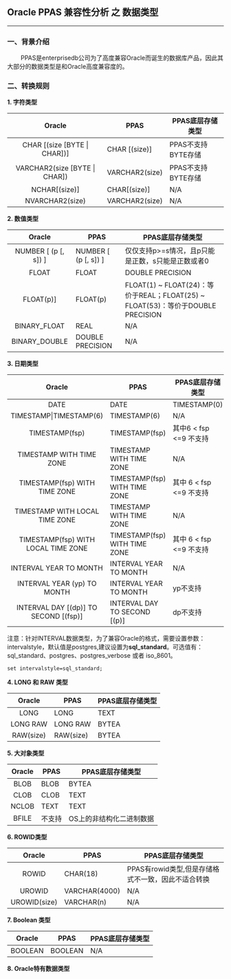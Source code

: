 ## Oracle PPAS 兼容性分析 之 数据类型
---

### 一、背景介绍
&nbsp;&nbsp;&nbsp;&nbsp;&nbsp;&nbsp;&nbsp;&nbsp;PPAS是enterprisedb公司为了高度兼容Oracle而诞生的数据库产品，因此其大部分的数据类型是和Oracle高度兼容度的。

### 二、转换规则

**1. 字符类型**

|Oracle|PPAS|PPAS底层存储类型|
|:-:|-|-|
|CHAR [(size [BYTE \| CHAR])]|CHAR [(size)]|PPAS不支持BYTE存储|
|VARCHAR2(size [BYTE \| CHAR])|VARCHAR2(size)|PPAS不支持BYTE存储|
|NCHAR[(size)]|CHAR[(size)]|N/A|
|NVARCHAR2(size)|VARCHAR2(size)|N/A|

**2. 数值类型**

|Oracle|PPAS|PPAS底层存储类型|
|:-:|-|-|
|NUMBER [ (p [, s]) ]|NUMBER [ (p [, s]) ]|仅仅支持p>=s情况，且p只能是正数，s只能是正数或者0|
|FLOAT|FLOAT|DOUBLE PRECISION|
|FLOAT(p)]|FLOAT(p)|FLOAT(1) ~ FLOAT(24)：等价于REAL；FLOAT(25) ~ FLOAT(53)：等价于DOUBLE PRECISION|
|BINARY_FLOAT|REAL|N/A|
|BINARY_DOUBLE|DOUBLE PRECISION|N/A|

**3. 日期类型**

|Oracle|PPAS|PPAS底层存储类型|
|:-:|-|-|
|DATE|DATE|TIMESTAMP(0)|
|TIMESTAMP\|TIMESTAMP(6)|TIMESTAMP(6)|N/A|
|TIMESTAMP(fsp)|TIMESTAMP(fsp)|其中6 < fsp <=9 不支持|
|TIMESTAMP WITH TIME ZONE|TIMESTAMP WITH TIME ZONE|N/A|
|TIMESTAMP(fsp) WITH TIME ZONE|TIMESTAMP(fsp) WITH TIME ZONE|其中	6 < fsp <=9 不支持|
|TIMESTAMP WITH LOCAL TIME ZONE|TIMESTAMP WITH TIME ZONE|N/A|
|TIMESTAMP(fsp) WITH LOCAL TIME ZONE|TIMESTAMP(fsp) WITH TIME ZONE|其中	6 < fsp <=9 不支持|
|INTERVAL YEAR TO MONTH|INTERVAL YEAR TO MONTH|N/A|
|INTERVAL YEAR (yp) TO MONTH|INTERVAL YEAR TO MONTH|yp不支持|
|INTERVAL DAY [(dp)] TO SECOND [(fsp)]|INTERVAL DAY TO SECOND [(p)]|dp不支持|

 注意：针对INTERVAL数据类型，为了兼容Oracle的格式，需要设置参数：intervalstyle，默认值是postgres,建议设置为**sql_standard**。可选值有：sql_standard、postgres、postgres_verbose 或者 iso_8601。
 ```
 set intervalstyle=sql_standard;
 ```


**4. LONG 和 RAW 类型** 

|Oracle|PPAS|PPAS底层存储类型|
|:-:|-|-|
|LONG|LONG|TEXT|
|LONG RAW|LONG RAW|BYTEA|
|RAW(size)|RAW(size)|BYTEA|

**5. 大对象类型**

|Oracle|PPAS|PPAS底层存储类型|
|:-:|-|-|
|BLOB|BLOB|BYTEA|
|CLOB|CLOB|TEXT|
|NCLOB|TEXT|TEXT|
|BFILE|不支持|OS上的非结构化二进制数据|

**6. ROWID类型**

|Oracle|PPAS|PPAS底层存储类型|
|:-:|-|-|
|ROWID|CHAR(18)|PPAS有rowid类型,但是存储格式不一致，因此不适合转换|
|UROWID|VARCHAR(4000)|N/A|
|UROWID(size)|VARCHAR(n)|N/A|	

**7. Boolean 类型**

|Oracle|PPAS|PPAS底层存储类型|
|:-:|-|-|
|BOOLEAN|BOOLEAN|N/A|

**8. Oracle特有数据类型**


